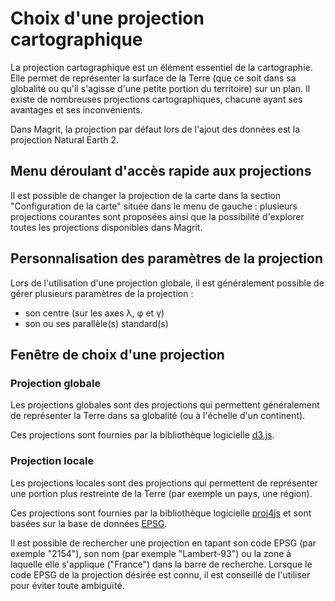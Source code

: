 # Choix d'une projection cartographique

La projection cartographique est un élément essentiel de la cartographie.
Elle permet de représenter la surface de la Terre (que ce soit dans sa globalité ou qu'il s'agisse d'une petite portion du
territoire) sur un plan.
Il existe de nombreuses projections cartographiques, chacune ayant ses avantages et ses inconvénients.

Dans Magrit, la projection par défaut lors de l'ajout des données est la projection Natural Earth 2.

## Menu déroulant d'accès rapide aux projections


Il est possible de changer la projection de la carte dans la section "Configuration de la carte" située dans le menu de gauche : plusieurs
projections courantes sont proposées ainsi que la possibilité d'explorer toutes les projections disponibles dans Magrit.

<ZoomImg
    src="./img/projection-short-list.png"
    alt="Menu d'accès rapide aux projections"
    caption="Menu d'accès rapide aux projections"
/>

## Personnalisation des paramètres de la projection

Lors de l'utilisation d'une projection globale, il est généralement possible de gérer plusieurs paramètres de la projection :
- son centre (sur les axes λ, φ et γ)
- son ou ses parallèle(s) standard(s)

<ZoomImg
    src="./img/projection-detailed-params.png"
    alt="Paramètres d'une projection"
    caption="Personnalisation des paramètres d'une projection (ici la projection Wagner)"
/>

## Fenêtre de choix d'une projection

### Projection globale

Les projections globales sont des projections qui permettent généralement de représenter la Terre dans sa globalité (ou à l'échelle d'un continent).

Ces projections sont fournies par la bibliothèque logicielle [d3.js]().

<ZoomImg
    src="./img/projection-panel1.png"
    alt="Sélection d'une projection globale"
    caption="Sélection d'une projection globale"
/>

### Projection locale

Les projections locales sont des projections qui permettent de représenter une portion plus restreinte de la Terre (par exemple un pays, une région).

Ces projections sont fournies par la bibliothèque logicielle [proj4js](https://proj4js.org/) et sont basées sur la base de données [EPSG](https://epsg.org/).

Il est possible de rechercher une projection en tapant son code EPSG (par exemple "2154"), son nom (par exemple "Lambert-93") ou la zone à laquelle elle s'applique ("France") dans la barre de recherche.
Lorsque le code EPSG de la projection désirée est connu, il est conseillé de l'utiliser pour éviter toute ambiguïté.

<ZoomImg
    src="./img/projection-panel2.png"
    alt="Sélection d'une projection locale"
    caption="Sélection d'une projection locale"
/>